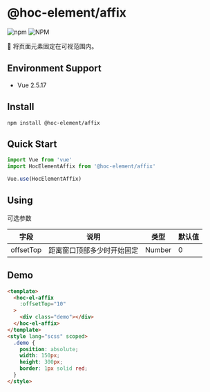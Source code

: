 # @hoc-element/affix

![npm](https://img.shields.io/npm/v/@hoc-element/affix)  ![NPM](https://img.shields.io/npm/l/@hoc-element/affix)

📌 将页面元素固定在可视范围内。

## Environment Support

* Vue 2.5.17

## Install

```shell
npm install @hoc-element/affix
```

## Quick Start

```js
import Vue from 'vue'
import HocElementAffix from '@hoc-element/affix'

Vue.use(HocElementAffix)
```

## Using

可选参数

| 字段 | 说明 | 类型 | 默认值 |
| -------- | -------- | -------- | -------- |
| offsetTop | 距离窗口顶部多少时开始固定 | Number | 0 |

## Demo

```html
<template>
  <hoc-el-affix
    :offsetTop="10"
  >
    <div class="demo"></div>
  </hoc-el-affix>
</template>
<style lang="scss" scoped>
  .demo {
    position: absolute;
    width: 150px;
    height: 300px;
    border: 1px solid red;
  }
</style>

```

